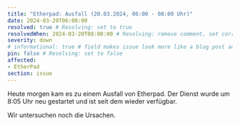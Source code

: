 ```yaml
---
title: "Etherpad: Ausfall (20.03.2024, 06:00 - 08:00 Uhr)"
date: 2024-03-20T06:00:00
resolved: true # Resolving: set to true
resolvedWhen: 2024-03-20T08:00:00 # Resolving: remove comment, set correct end datetime
severity: down
# informational: true # field makes issue look more like a blog post and removes any references to downtime length
pin: false # Resolving: set to false
affected:
- EtherPad
section: issue
---
```


Heute morgen kam es zu einem Ausfall von Etherpad. Der Dienst wurde um 8:05 Uhr neu gestartet und ist seit dem wieder verfügbar.

Wir untersuchen noch die Ursachen.

